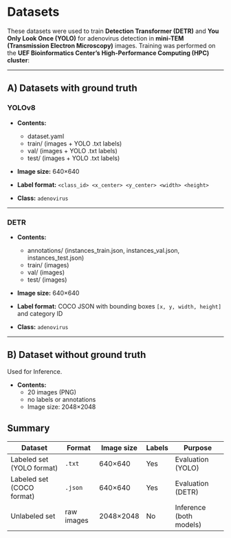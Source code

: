# Datasets

These datasets were used to train **Detection Transformer (DETR)** and **You Only Look Once (YOLO)** for adenovirus detection in **mini-TEM (Transmission Electron Microscopy)** images.  Training was performed on the **UEF Bioinformatics Center’s High-Performance Computing (HPC) cluster**:  


---

## A) Datasets with ground truth

### YOLOv8
- **Contents:**

  - dataset.yaml
  - train/ (images + YOLO .txt labels)
  - val/ (images + YOLO .txt labels)
  - test/ (images + YOLO .txt labels)
 
- **Image size:** 640×640  
- **Label format:**  `<class_id> <x_center> <y_center> <width> <height>`
- **Class:** `adenovirus`

---

### DETR 
- **Contents:**
  - annotations/ (instances_train.json, instances_val.json, instances_test.json)
  - train/ (images)
  - val/ (images)
  - test/ (images)

- **Image size:** 640×640  
- **Label format:** COCO JSON with bounding boxes `[x, y, width, height]` and category ID  
- **Class:** `adenovirus`

---

## B) Dataset without ground truth

Used for Inference.

- **Contents:**
  - 20 images (PNG)
  - no labels or annotations
  - Image size: 2048×2048  

## Summary

| Dataset                 | Format | Image size | Labels | Purpose            |
|--------------------------|--------|------------|--------|--------------------|
| Labeled set (YOLO format) | `.txt` | 640×640    | Yes    | Evaluation (YOLO)  |
| Labeled set (COCO format) | `.json`| 640×640    | Yes    | Evaluation (DETR)  |
| Unlabeled set             | raw images | 2048×2048 | No     | Inference (both models) |

